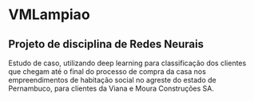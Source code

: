 # VMLampiao
## Projeto de disciplina de Redes Neurais

Estudo de caso, utilizando deep learning para classificação dos clientes que chegam até o final do processo de compra da casa nos empreendimentos de habitação social no agreste do estado de Pernambuco, para clientes da Viana e Moura Construções SA.
